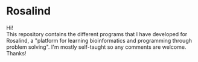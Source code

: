 # Rosalind
Hi!  
This repository contains the different programs that I have developed for Rosalind, a "platform for learning bioinformatics and programming through problem solving". I'm mostly self-taught so any comments are welcome.  
Thanks!
